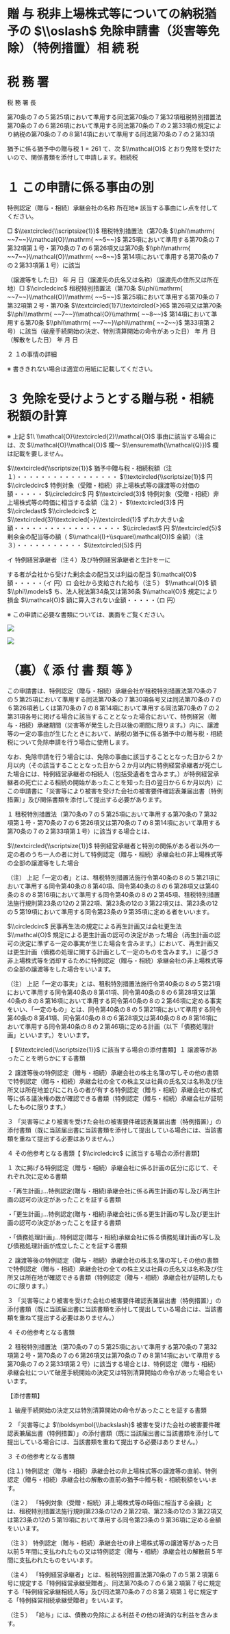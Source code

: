 # 贈 与 税非上場株式等についての納税猶予の $\\oslash$ 免除申請書（災害等免除）（特例措置）相 続 税

# 税 務 署

税 務 署 長

第70条の７の５第25項において準用する同法第70条の７第32項租税特別措置法第70条の７の６第26項において準用する同法第70条の７の２第33項の規定により納税の第70条の７の８第14項において準用する同法第70条の７の２第33項

猶予に係る猶予中の贈与税 $1=261$ て、次 $\\mathcal{O}$ とおり免除を受けたいので、関係書類を添付して申請します。相続税

# １ この申請に係る事由の別

特例認定（贈与・相続）承継会社の名称 所在地※ 該当する事由にレ点を付してください。

□ $\\textcircled{\\scriptsize{1}}$ 租税特別措置法（第70条 $\\phi\\mathrm{ ~~7~~}\\mathcal{O}\\mathrm{ ~~5~~}$ 第25項において準用する第70条の７第32項第１号・第70条の７の６第26項又は第70条 $\\phi\\mathrm{ ~~7~~}\\mathcal{O}\\mathrm{ ~~8~~}$ 第14項において準用する第70条の７の２第33項第１号）に該当

（譲渡等をした日） 年 月 日（譲渡先の氏名又は名称）（譲渡先の住所又は所在地）□ $\\circledcirc$ 租税特別措置法（第70条 $\\phi\\mathrm{ ~~7~~}\\mathcal{O}\\mathrm{ ~~5~~}$ 第25項において準用する第70条の７第32項第２号・第70条 $\\textcircled{1}7\\textcircled{>}6$ 第26項又は第70条 $\\phi\\mathrm{ ~~7~~}\\mathcal{O}\\mathrm{ ~~8~~}$ 第14項において準用する第70条 $\\phi\\mathrm{ ~~7~~}\\phi\\mathrm{ ~~2~~}$ 第33項第２号）に該当（破産手続開始の決定、特別清算開始の命令があった日） 年 月 日（解散をした日） 年 月 日

２ １の事情の詳細

※ 書ききれない場合は適宜の用紙に記載してください。

# ３ 免除を受けようとする贈与税・相続税額の計算

※ 上記 $1\ \\mathcal{O}\\textcircled{2}\\mathcal{O}$ 事由に該当する場合には、次 $\\mathcal{O}\\mathcal{O}$ 欄～ $\\ensuremath{\\mathcal{Q}})$ 欄は記載を要しません。

$\\textcircled{\\scriptsize{1}}$ 猶予中贈与税・相続税額（注１）・・・・・・・・・・・・・・・・・ $\\textcircled{\\scriptsize{1}}$ 円 $\\circledcirc$ 特例対象（受贈・相続）非上場株式等の譲渡等の対価の額・・・・・ $\\circledcirc$ 円 $\\textcircled{3}$ 特例対象（受贈・相続）非上場株式等の時価に相当する金額（注２）・ $\\textcircled{3}$ 円 $\\circledast$ $\\circledcirc$ と $\\textcircled{3}\\textcircled{>}\\textcircled{1}$ ずれか大きい金額・・・・・・・・・・・・・・・・・・ $\\circledast$ 円 $\\textcircled{5}$ 剰余金の配当等の額（ $\\mathcal{I}+\\square\\mathcal{O})$ 金額）（注３）・・・・・・・・・・・ $\\textcircled{5}$ 円

イ 特例経営承継者（注４）及び特例経営承継者と生計を一に

する者が会社から受けた剰余金の配当又は利益の配当 $\\mathcal{O}$ 額・・・・・（イ 円）ロ 会社から支給された給与（注５） $\\mathcal{O}$ 額 $\\phi\\models$ ち、法人税法第34条又は第36条 $\\mathcal{O}$ 規定により損金 $\\mathcal{O}$ 額に算入されない金額・・・・・（ロ 円）

※ この申請に必要な書類については、裏面をご覧ください。

![](https://www.nta.go.jp/tmp/3f451b23-8ea4-425e-933b-da9bde8b03b3/images/e1c9c0ff8104e28efdfee0e45ba4cf53563a801e0469c92c03a32b0b877905f9.jpg)

![](https://www.nta.go.jp/tmp/3f451b23-8ea4-425e-933b-da9bde8b03b3/images/300e440acfbafcecb36720c614d65d3101e82e85b4828b07358b962b9f9bad22.jpg)

# （裏）《 添 付 書 類 等 》

この申請書は、特例認定（贈与・相続）承継会社が租税特別措置法第70条の７の５第25項において準用する同法第70条の７第30項各号又は同法第70条の７の６第26項若しくは第70条の７の８第14項において準用する同法第70条の７の２第31項各号に掲げる場合に該当することとなった場合において、特例経営（贈与・相続）承継期間（災害等が発生した日以後の期間に限ります。）内に、譲渡等の一定の事由が生じたときにおいて、納税の猶予に係る猶予中の贈与税・相続税について免除申請を行う場合に使用します。

なお、免除申請を行う場合には、免除の事由に該当することとなった日から２か月以内（その該当することとなった日から２か月以内に特例経営承継者が死亡した場合には、特例経営承継者の相続人（包括受遺者を含みます。）が特例経営承継者の死亡による相続の開始があったことを知った日の翌日から６か月以内）にこの申請書に「災害等により被害を受けた会社の被害要件確認表兼届出書（特例措置）」及び関係書類を添付して提出する必要があります。

１ 租税特別措置法（第70条の７の５第25項において準用する第70条の７第32項第１号・第70条の７の６第26項又は第70条の７の８第14項において準用する第70条の７の２第33項第１号）に該当する場合とは、

$\\textcircled{\\scriptsize{1}}$ 特例経営承継者と特別の関係がある者以外の一定の者のうち一人の者に対して特例認定（贈与・相続）承継会社の非上場株式等の全部の譲渡等をした場合

（注） 上記「一定の者」とは、租税特別措置法施行令第40条の８の５第21項において準用する同令第40条の８第40項、同令第40条の８の６第28項又は第40条の８の８第16項において準用する同令第40条の８の２第45項、租税特別措置法施行規則第23条の12の２第22項、第23条の12の３第22項又は、第23条の12の５第19項において準用する同令第23条の９第35項に定める者をいいます。

$\\circledcirc$ 民事再生法の規定による再生計画又は会社更生法 $\\mathcal{O}$ 規定による更生計画の認可の決定があった場合（再生計画の認可の決定に準ずる一定の事実が生じた場合を含みます。）において、再生計画又は更生計画（債務の処理に関する計画として一定のものを含みます。）に基づき非上場株式等を消却するために特例認定（贈与・相続）承継会社の非上場株式等の全部の譲渡等をした場合をいいます。

（注） 上記「一定の事実」とは、租税特別措置法施行令第40条の８の５第21項において準用する同令第40条の８第41項、同令第40条の８の６第28項又は第40条の８の８第16項において準用する同令第40条の８の２第46項に定める事実をいい、「一定のもの」とは、同令第40条の８の５第21項において準用する同令第40条の８第41項、同令第40条の８の６第28項又は第40条の８の８第16項において準用する同令第40条の８の２第46項に定める計画（以下「債務処理計画」といいます。）をいいます。

【 $\\textcircled{\\scriptsize{1}}$ に該当する場合の添付書類】１ 譲渡等があったことを明らかにする書類

２ 譲渡等後の特例認定（贈与・相続）承継会社の株主名簿の写しその他の書類で特例認定（贈与・相続）承継会社の全ての株主又は社員の氏名又は名称及び住所又は所在地並びにこれらの者が有する特例認定（贈与・相続）承継会社の株式等に係る議決権の数が確認できる書類（特例認定（贈与・相続）承継会社が証明したものに限ります。）

３ 「災害等により被害を受けた会社の被害要件確認表兼届出書（特例措置）」の添付書類（既に当該届出書に当該書類を添付して提出している場合には、当該書類を重ねて提出する必要はありません。）

４ その他参考となる書類【 $\\circledcirc$ に該当する場合の添付書類】

１ 次に掲げる特例認定（贈与・相続）承継会社に係る計画の区分に応じて、それぞれ次に定める書類

・｢再生計画｣…特例認定(贈与・相続)承継会社に係る再生計画の写し及び再生計画の認可の決定があったことを証する書類

・｢更生計画｣…特例認定(贈与・相続)承継会社に係る更生計画の写し及び更生計画の認可の決定があったことを証する書類

・｢債務処理計画｣…特例認定(贈与・相続)承継会社に係る債務処理計画の写し及び債務処理計画が成立したことを証する書類

２ 譲渡等後の特例認定（贈与・相続）承継会社の株主名簿の写しその他の書類で特例認定（贈与・相続）承継会社の全ての株主又は社員の氏名又は名称及び住所又は所在地が確認できる書類（特例認定（贈与・相続）承継会社が証明したものに限ります。）

３ 「災害等により被害を受けた会社の被害要件確認表兼届出書（特例措置）」の添付書類（既に当該届出書に当該書類を添付して提出している場合には、当該書類を重ねて提出する必要はありません。）

４ その他参考となる書類

２ 租税特別措置法（第70条の７の５第25項において準用する第70条の７第32項第２号・第70条の７の６第26項又は第70条の７の８第14項において準用する第70条の７の２第33項第２号）に該当する場合とは、特例認定（贈与・相続）承継会社について破産手続開始の決定又は特別清算開始の命令があった場合をいいます。

【添付書類】

１ 破産手続開始の決定又は特別清算開始の命令があったことを証する書類

２ 「災害等によ $\\boldsymbol{\\backslash}$ 被害を受けた会社の被害要件確認表兼届出書（特例措置）」の添付書類（既に当該届出書に当該書類を添付して提出している場合には、当該書類を重ねて提出する必要はありません。）

３ その他参考となる書類

(注１) 特例認定（贈与・相続）承継会社の非上場株式等の譲渡等の直前、特例認定（贈与・相続）承継会社の解散の直前の猶予中贈与税・相続税額をいいます。

（注２） 「特例対象（受贈・相続）非上場株式等の時価に相当する金額」とは、租税特別措置法施行規則第23条の12の２第22項、第23条の12の３第22項又は第23条の12の５第19項において準用する同令第23条の９第36項に定める金額をいいます。

（注３） 特例認定（贈与・相続）承継会社の非上場株式等の譲渡等があった日以前５年間に支払われたもの又は特例認定（贈与・相続）承継会社の解散前５年間に支払われたものをいいます。

（注４） 「特例経営承継者」とは、租税特別措置法第70条の７の５第２項第６号に規定する「特例経営承継受贈者」、同法第70条の７の６第２項第７号に規定する「特例経営承継相続人等」及び同法第70条の７の８第２項第１号に規定する「特例経営相続承継受贈者」をいいます。

（注５） 「給与」には、債務の免除による利益その他の経済的な利益を含みます。